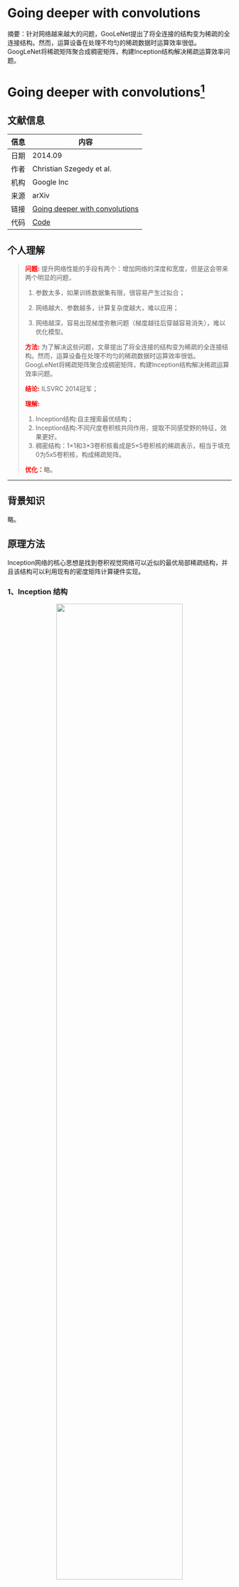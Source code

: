 # Going deeper with convolutions

摘要：针对网络越来越大的问题，GooLeNet提出了将全连接的结构变为稀疏的全连接结构。然而，运算设备在处理不均匀的稀疏数据时运算效率很低。GoogLeNet将稀疏矩阵聚合成稠密矩阵，构建Inception结构解决稀疏运算效率问题。
<!--more-->

# Going deeper with convolutions[^01]

## 文献信息
| 信息 | 内容                                                         |
| ---- | ------------------------------------------------------------ |
| 日期 | 2014.09                                                      |
| 作者 | Christian Szegedy et al.                                     |
| 机构 | Google Inc                                                   |
| 来源 | arXiv                                                             |
| 链接 | [Going deeper with convolutions](https://arxiv.org/abs/1409.4842) |
| 代码 | [Code]()                                                     |

## 个人理解
><strong style="color:red;">问题:</strong> 提升网络性能的手段有两个：增加网络的深度和宽度，但是这会带来两个明显的问题，
>
>1. 参数太多，如果训练数据集有限，很容易产生过拟合；
>
>2. 网络越大、参数越多，计算复杂度越大，难以应用；
>
>3. 网络越深，容易出现梯度弥散问题（梯度越往后穿越容易消失），难以优化模型。
>
><strong style="color:red;">方法:</strong> 为了解决这些问题，文章提出了将全连接的结构变为稀疏的全连接结构。然而，运算设备在处理不均匀的稀疏数据时运算效率很低。GoogLeNet将稀疏矩阵聚合成稠密矩阵，构建Inception结构解决稀疏运算效率问题。
>
><strong style="color:red;">结论:</strong> ILSVRC 2014冠军；
>
><strong style="color:red;">理解:</strong> 
>
>1. Inception结构:自主搜索最优结构；
>2. Inception结构:不同尺度卷积核共同作用，提取不同感受野的特征，效果更好。
>3. 稠密结构：1×1和3×3卷积核看成是5×5卷积核的稀疏表示，相当于填充0为5x5卷积核，构成稀疏矩阵。
>
><strong style="color:red;">优化：</strong>略。
---

## 背景知识
略。
## 原理方法

Inception网络的核心思想是找到卷积视觉网络可以近似的最优局部稀疏结构，并且该结构可以利用现有的密度矩阵计算硬件实现。

### 1、Inception 结构

<div align=center>
    <img src=https://cloud-resources-data.oss-cn-chengdu.aliyuncs.com/blog/image-20220427095558750.png width=75% />
</div>

结构（a）：1x1, 3x3, 5x5 , 3x3 max pooling

1. 借鉴Serre 等人使用了一系列不同尺寸的固定的 Gabor 滤波器来解决多尺度的问题。
2. 搜索最优的稀疏结构。
3. 采用大小不同的卷积核，意味着感受野的大小不同，就可以得到不同尺度的特征。
4. 网络结构与稀疏，稠密关系：实际上可以将 1 × 1和 3 × 3 看成是 5 × 5 的稀疏表示，只不过是一种特殊的稀疏表示。因为如果是一般形式的稀疏表示的话，那么在 5×5 的矩阵中，哪个位置是 0 都是可以的，但是 1 × 1 和 3 × 3 却只有中心位置的数值是非零的，其余部分的数值都是0。这也说明了为什么作者认为这是一种 “使用密集组建的近似和覆盖”。

结构（b）：结构（a）+ 1X1的卷积核

1. Network-in-Network 是Lin等人提出的，网络中增加了额外的1×1的卷积，用以增加网络的深度，用于增强网络表示能力。
2. 5x5卷积核计算量大，1x1卷积核先降低维度再卷积，减少计算瓶颈。
3. 增加网络层数，加入非线性，提高网络的表达能力。因为一层可能会有多个卷积核，在同一个位置但在不同通道的卷积核输出结果相关性极高。一个1×1的卷积核可以很自然的把这些相关性很高，在同一个空间位置，但不同通道的特征结合起来。而其它尺寸的卷积核（3×3，5×5）可以保证特征的多样性。

### 2、GoogLeNet 网络

<div align=center>
    <img src=https://cloud-resources-data.oss-cn-chengdu.aliyuncs.com/blog/image-20220427095703843.png width=75% />
</div>

1. 模块化的结构（Inception结构）：方便增添和修改,但保持低层为传统卷积方式不变，只在较高的层开始用Inception模块。由于技术的原因（训练时的内存利用率），这并不是完全必要的，只是反映了当前实现中的一些基础设施效率低下。
2. 平均池化：替换全连接层，源于NIN（Network in Network），事实证明这样可以将准确率提高0.6%。
3. Dropout：移除全连接，但仍然使用Dropout。
4. 辅助分类器：2个辅助的softmax用于向前传导梯度，解决梯度消失，加速网络收敛。

## 训练测试

### 1、训练参数

1. 输入图像（归一化）：224*224的RGB，减去均值。
2. 数据增强：图像8%到100%，长宽比在3/4到4/3之间，光度扭曲减轻过拟合，随机插值 。
3. 损失函数：Softmax，网络末尾的Softmax加上两个辅助分类器的Softmax x 0.3。  
4. 辅助分类器结构：5x5 ave-pooling（3 stride）+ 1x1卷积层（输出128） + 全连接层（1024） + ReLU + Softmax。  
5. 训练参数：动量0.9异步随机梯度下降，学习率每8轮下降4%，用Polyak Averaging创造最后的模型。  

### 2、实验结果

分类任务：ILSVRC2014

1. 训练7个模型，初始化方式相同，学习率下降方式相同，训练样本不同。
2. 数据增强（多尺度resize + 裁剪 + 翻转）：将图片短边resize到256，288，320，352，从中取左中右三个正方形。裁剪四角+中心的224x224，翻转，正方形resize到224x224，翻转。这样每张图片可以取得4x3x6x2的样本。  
3. 对softmax的结果做平均输出。

<div align=center>
    <img src=https://cloud-resources-data.oss-cn-chengdu.aliyuncs.com/blog/image-20220427101309552.png width=75% />
</div>



检测任务：

2015年，Girshick 等人提出了目标检测的 SOTA算法R-CNN。R-CNN将整个检测问题分解为两个子问题：利用颜色和纹理等低级线索以类别不可知的方式生成对象位置建议，并使用CNN分类器在这些位置识别对象类别。这种两阶段的方法利用了低水平线索边界框分割的准确性，以及先进CNN的强大分类能力。论文对两个阶段都进行了改进，例如针对更高对象边界框调用的多框预测，以及用于更好地分类边界框建议的集成方法。1.作为区域分类，随着初始模型的增加而增加；2.通过将选择性搜索方法与多框预测相结合，改进了区域建议步骤，以实现更高的对象边界框调用。

<div align=center>
    <img src=https://cloud-resources-data.oss-cn-chengdu.aliyuncs.com/blog/image-20220427101340421.png width=75% />
</div>

## 参考文献

[^01]: [任乾-深度学习|经典网络：GoogLeNet（一）-知乎](https://zhuanlan.zhihu.com/p/73857137)

